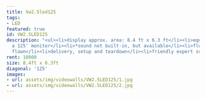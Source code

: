 ```yaml
---
title: Vw2.5led125
tags:
- LED
featured: true
id: VW2.5LED125
description: "<ul><li>display approx. area: 8.4 ft x 6.3 ft</li><li>equivalent of
  a 125″ monitor</li><li>*sound not built-in, but available</li><li>floor stand or
  flown</li><li>delivery, setup and teardown</li><li>friendly expert support</li></ul>"
rent: 10900
size: 8.4ft x 6.3ft
diagonal: '125'
images:
- url: assets/img/videowalls/VW2.5LED125/1.jpg
- url: assets/img/videowalls/VW2.5LED125/2.jpg
---
```



